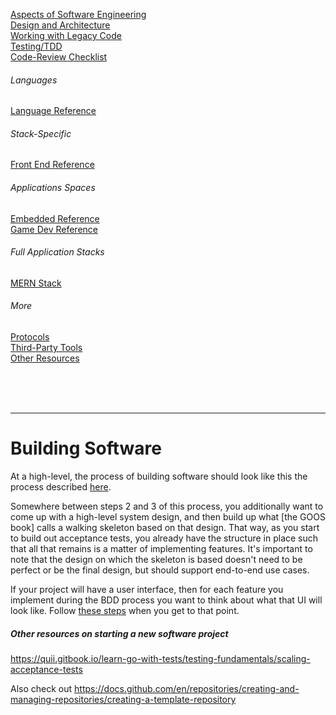 [Aspects of Software Engineering](general/aspects-of-software-engineering.md) <br>
[Design and Architecture](general/design-and-architecture/README.md) <br>
[Working with Legacy Code](general/legacy-code/legacy-code-tools.md) <br>
[Testing/TDD](general/testing/README.md) <br>
[Code-Review Checklist](general/processes/code-review-checklist.md) <br>

###### Languages
[Language Reference](./language-reference/README.md) <br>

###### Stack-Specific
[Front End Reference](./front-end-reference/README.md) <br>

###### Applications Spaces
[Embedded Reference](./embedded-reference/README.md) <br>
[Game Dev Reference](./game-dev-reference/README.md) <br>

###### Full Application Stacks
[MERN Stack](./application-stacks/MERN/README.md)

###### More
[Protocols](./protocols/README.md) <br>
[Third-Party Tools](tools/README.md) <br>
[Other Resources](resources/README.md) <br>

<br><br><br>

---

# Building Software

At a high-level, the process of building software should look like this the process described [here](./general/design-and-architecture/behavior-driven-development/README.md#high-level-process).

Somewhere between steps 2 and 3 of this process, you additionally want to come up with a high-level system design, and then build up what [the GOOS book] calls a walking skeleton based on that design. That way, as you start to build out acceptance tests, you already have the structure in place such that all that remains is a matter of implementing features. It's important to note that the design on which the skeleton is based doesn't need to be perfect or be the final design, but should support end-to-end use cases.

If your project will have a user interface, then for each feature you implement during the BDD process you want to think about what that UI will look like. Follow [these steps](./front-end-reference/README.md#the-process-of-building-user-interfaces) when you get to that point.

##### Other resources on starting a new software project
https://quii.gitbook.io/learn-go-with-tests/testing-fundamentals/scaling-acceptance-tests

Also check out https://docs.github.com/en/repositories/creating-and-managing-repositories/creating-a-template-repository